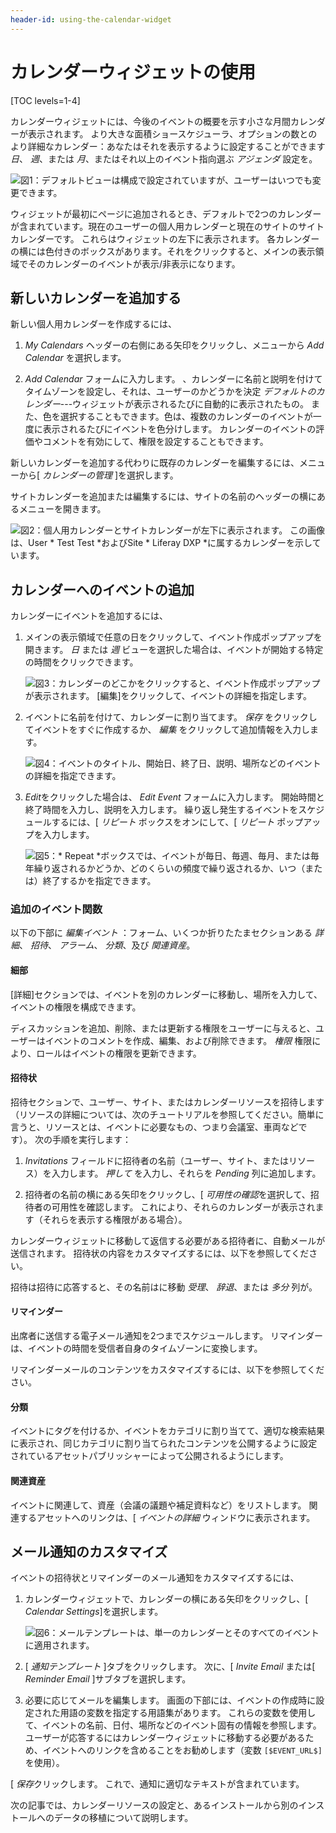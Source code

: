 ```yaml
---
header-id: using-the-calendar-widget
---
```


# カレンダーウィジェットの使用

[TOC levels=1-4]

カレンダーウィジェットには、今後のイベントの概要を示す小さな月間カレンダーが表示されます。 より大きな面積ショースケジューラ、オプションの数とのより詳細なカレンダー：あなたはそれを表示するように設定することができます *日*、 *週*、または *月*、またはそれ以上のイベント指向選ぶ *アジェンダ* 設定を。

![図1：デフォルトビューは構成で設定されていますが、ユーザーはいつでも変更できます。](../../images/calendar-view.png)

ウィジェットが最初にページに追加されるとき、デフォルトで2つのカレンダーが含まれています。現在のユーザーの個人用カレンダーと現在のサイトのサイトカレンダーです。 これらはウィジェットの左下に表示されます。 各カレンダーの横には色付きのボックスがあります。それをクリックすると、メインの表示領域でそのカレンダーのイベントが表示/非表示になります。

## 新しいカレンダーを追加する

新しい個人用カレンダーを作成するには、

1.  *My Calendars* ヘッダーの右側にある矢印をクリックし、メニューから *Add Calendar* を選択します。

2.  *Add Calendar* フォームに入力します。 、カレンダーに名前と説明を付けてタイムゾーンを設定し、それは、ユーザーのかどうかを決定 *デフォルトのカレンダー*---ウィジェットが表示されるたびに自動的に表示されたもの。 また、色を選択することもできます。色は、複数のカレンダーのイベントが一度に表示されるたびにイベントを色分けします。 カレンダーのイベントの評価やコメントを有効にして、権限を設定することもできます。

新しいカレンダーを追加する代わりに既存のカレンダーを編集するには、メニューから[ *カレンダーの管理* ]を選択します。

サイトカレンダーを追加または編集するには、サイトの名前のヘッダーの横にあるメニューを開きます。

![図2：個人用カレンダーとサイトカレンダーが左下に表示されます。 この画像は、User * Test Test *およびSite * Liferay DXP *に属するカレンダーを示しています。](../../images/new-calendar-manage-calendars.png)

## カレンダーへのイベントの追加

カレンダーにイベントを追加するには、

1.  メインの表示領域で任意の日をクリックして、イベント作成ポップアップを開きます。 *日* または *週* ビューを選択した場合は、イベントが開始する特定の時間をクリックできます。

    ![図3：カレンダーのどこかをクリックすると、イベント作成ポップアップが表示されます。 [*編集*]をクリックして、イベントの詳細を指定します。](../../images/new-calendar-event-popup.png)

2.  イベントに名前を付けて、カレンダーに割り当てます。 *保存* をクリックしてイベントをすぐに作成するか、 *編集* をクリックして追加情報を入力します。

    ![図4：イベントのタイトル、開始日、終了日、説明、場所などのイベントの詳細を指定できます。](../../images/new-calendar-event-details.png)

3.  *Edit*をクリックした場合は、 *Edit Event* フォームに入力します。 開始時間と終了時間を入力し、説明を入力します。 繰り返し発生するイベントをスケジュールするには、[ *リピート* ボックスをオンにして、[ *リピート* ポップアップを入力します。

    ![図5：* Repeat *ボックスでは、イベントが毎日、毎週、毎月、または毎年繰り返されるかどうか、どのくらいの頻度で繰り返されるか、いつ（または）終了するかを指定できます。](../../images/new-calendar-event-repeat.png)

### 追加のイベント関数

以下の下部に *編集イベント* ：フォーム、いくつか折りたたまセクションある *詳細*、 *招待*、 *アラーム*、 *分類*、及び *関連資産*。

#### 細部

[詳細]セクションでは、イベントを別のカレンダーに移動し、場所を入力して、イベントの権限を構成できます。

ディスカッションを追加、削除、または更新する権限をユーザーに与えると、ユーザーはイベントのコメントを作成、編集、および削除できます。 *権限* 権限により、ロールはイベントの権限を更新できます。

#### 招待状

招待セクションで、ユーザー、サイト、またはカレンダーリソースを招待します（リソースの詳細については、次のチュートリアルを参照してください。簡単に言うと、リソースとは、イベントに必要なもの、つまり会議室、車両などです）。 次の手順を実行します：

1.  *Invitations* フィールドに招待者の名前（ユーザー、サイト、またはリソース）を入力します。 *押して* を入力し、それらを *Pending* 列に追加します。

2.  招待者の名前の横にある矢印をクリックし、[ *可用性の確認*を選択して、招待者の可用性を確認します。 これにより、それらのカレンダーが表示されます（それらを表示する権限がある場合）。

カレンダーウィジェットに移動して返信する必要がある招待者に、自動メールが送信されます。 招待状の内容をカスタマイズするには、以下を参照してください。

招待は招待に応答すると、その名前はに移動 *受理*、 *辞退*、または *多分* 列が。

#### リマインダー

出席者に送信する電子メール通知を2つまでスケジュールします。 リマインダーは、イベントの時間を受信者自身のタイムゾーンに変換します。

リマインダーメールのコンテンツをカスタマイズするには、以下を参照してください。

#### 分類

イベントにタグを付けるか、イベントをカテゴリに割り当てて、適切な検索結果に表示され、同じカテゴリに割り当てられたコンテンツを公開するように設定されているアセットパブリッシャーによって公開されるようにします。

#### 関連資産

イベントに関連して、資産（会議の議題や補足資料など）をリストします。 関連するアセットへのリンクは、[ *イベントの詳細* ウィンドウに表示されます。

## メール通知のカスタマイズ

イベントの招待状とリマインダーのメール通知をカスタマイズするには、

1.  カレンダーウィジェットで、カレンダーの横にある矢印をクリックし、[ *Calendar Settings*]を選択します。

    ![図6：メールテンプレートは、単一のカレンダーとそのすべてのイベントに適用されます。](../../images/calendar-email-note.png)

2.  [ *通知テンプレート* ]タブをクリックします。 次に、[ *Invite Email* または[ *Reminder Email* ]サブタブを選択します。

3.  必要に応じてメールを編集します。 画面の下部には、イベントの作成時に設定された用語の変数を指定する用語集があります。 これらの変数を使用して、イベントの名前、日付、場所などのイベント固有の情報を参照します。 ユーザーが応答するにはカレンダーウィジェットに移動する必要があるため、イベントへのリンクを含めることをお勧めします（変数 `[$EVENT_URL$]`を使用）。

[ *保存*クリックします。 これで、通知に適切なテキストが含まれています。

次の記事では、カレンダーリソースの設定と、あるインストールから別のインストールへのデータの移植について説明します。
